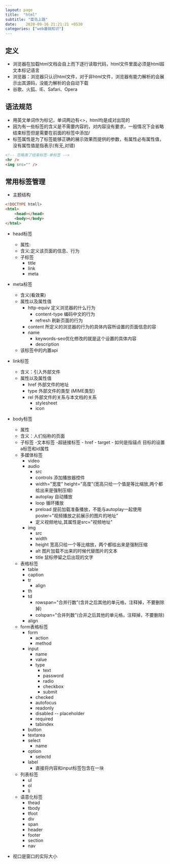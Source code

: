 ```yaml
---
layout: page
title:  "html"
subtitle: "菜鸟上路"
date:    2020-09-16 21:21:21 +0530
categories: ["web基础知识"]
---
```


## 定义

- 浏览器在加载html文档会自上而下逐行读取代码，html文件里面必须是html超文本标记语言
- 浏览器：浏览器只认识html文件，对于非html文件，浏览器有能力解析的会展示出其源码，没能力解析的会自动下载
- 谷歌、火狐、IE、Safari、Opera

## 语法规范

- 用英文单词作为标记，单词两边有<>，html均是成对出现的
- 因为有一些标签的含义是不需要内容的，对内容没有要求，一般情况下会省略结束标签但是需要在前面的标签中添加/ 
- 标签属性是为了标签能够正确的展示效果而提供的参数，有属性必有属性值，没有属性值是指表示(有无,对错)

```html
<!-- 忽略类了结束标签-单标签 -->
<hr />
<img src="" />
```

## 常用标签管理

- 主题结构
```html
<!DOCTYPE htmll>
<html>
    <head></head>
    <body></body>
</html>
```


- head标签
    - 属性:
    - 含义:定义该页面的信息、行为
    - 子标签
        - title
        - link 
        - meta



        

- meta标签 
    - 含义(看效果)
    - 属性以及属性值
        - http-equiv 定义浏览器的什么行为
            - content-type 编码中文的行为
            - refresh 刷新页面的行为
        - content 所定义的浏览器的行为的具体内容所设置的页面信息的容
        - name 
            - keywords-seo优化修改的就是这个设置的具体内容
            - description
    - 该标签中的内置api

- link标签
    - 含义：引入外部文件
    - 属性以及属性值
        - href 外部文件的地址
        - type 外部文件的类型
        (MIME类型)
        - rel 外部文件的关系与本文档的关系
            - stylesheet
            - icon
- body标签
    - 属性
    - 含义：人们俗称的页面
    - 子标签
        -文本标签
        -超链接标签
            - href
            - target
            - 如何是指锚点
                目标的设置a标签和id属性
    - 多媒体标签
        - video
        - audio
            - src
            - controls 添加播放器控件
            - width="宽度" height="高度"(宽高只给一个值是等比缩放,两个都给出来是强制压缩)
            - autoplay 自动播放
            - loop 循环播放
            - preload 提前加载准备播放，不能与autoplay一起使用 poster="视频播放之前展示的图片的地址"
            - 定义视频地址,其属性是src="视频地址"
        - img 
            - src
            - width
            - height 宽高只给一个等比缩放，两个都给出来是强制压缩
            - alt 图片加载不出来的时候代替图片的文本
            - title 鼠标停留之后出现的文字
    - 表格标签
        - table
        - caption
        - tr
            - align
        - th
        - td 
            - rowspan="合并行数"(含并之后其他的单元格，注释掉，不要删除掉)
            - colspan="合并列数"(合并之后其他的单元格，注释掉，不要删除)
        - align
    - form表格标签
        - form
            - action
            - method
        - input
            - name
            - value
            - type
                - text
                - password
                - radio
                - checkbox
                - submit
            - checked
            - autofocus
            - readonly
            - disabled
            -- placeholder
            - required
            - tabindex
        - button
        - textarea
        - select 
            - name
        - option 
            - selectd
        - label 
            - 直接将内容和input标签包含在一块
    - 列表标签 
        - ul
        - ol
        - li
    - 语意化标签
        - thead
        - tbody
        - tfoot
        - div
        - span
        - header
        - footer
        - section
        - nav



- 视口是窗口的实际大小